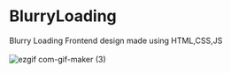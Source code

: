 # BlurryLoading
Blurry Loading Frontend design made using HTML,CSS,JS<br><br>
![ezgif com-gif-maker (3)](https://user-images.githubusercontent.com/42092917/108627732-16f7ba80-747d-11eb-8b78-63395f7b267a.gif)

